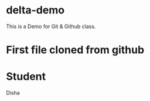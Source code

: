 # delta-demo
This is a Demo for Git &amp; Github class.

# First file cloned from github

# Student
Disha